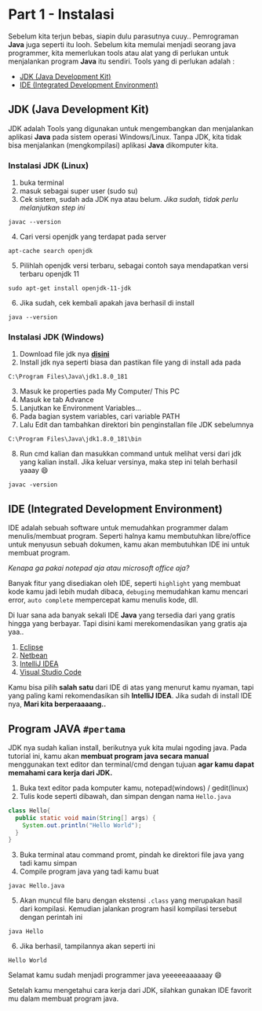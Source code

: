 # Part 1 - Instalasi

Sebelum kita terjun bebas, siapin dulu parasutnya cuuy.. Pemrograman **Java** juga seperti itu looh. Sebelum kita memulai menjadi seorang java programmer, kita memerlukan tools atau alat yang di perlukan untuk menjalankan program **Java** itu sendiri. Tools yang di perlukan adalah :

- [JDK (Java Development Kit)](#jdk)
- [IDE (Integrated Development Environment)](#ide)


## JDK (Java Development Kit)<a name="jdk"></a>
JDK adalah Tools yang digunakan untuk mengembangkan dan menjalankan aplikasi **Java** pada sistem operasi Windows/Linux. Tanpa JDK, kita tidak bisa menjalankan (mengkompilasi) aplikasi **Java** dikomputer kita.

### Instalasi JDK (Linux)
1. buka terminal
2. masuk sebagai super user (sudo su)
3. Cek sistem, sudah ada JDK nya atau belum. *Jika sudah, tidak perlu melanjutkan step ini*

```
javac --version
```

4. Cari versi openjdk yang terdapat pada server
```
apt-cache search openjdk
```

5. Pilihlah openjdk versi terbaru, sebagai contoh saya mendapatkan versi terbaru openjdk 11
```
sudo apt-get install openjdk-11-jdk
```

6. Jika sudah, cek kembali apakah java berhasil di install
``` 
java --version
```

### Instalasi JDK (Windows)
1. Download file jdk nya **[disini](https://www.oracle.com/technetwork/java/javase/downloads/index.html)**
2. Install jdk nya seperti biasa dan pastikan file yang di install ada pada 
```
C:\Program Files\Java\jdk1.8.0_181
```
3. Masuk ke properties pada My Computer/ This PC
4. Masuk ke tab Advance
5. Lanjutkan ke Environment Variables...
6. Pada bagian system variables, cari variable PATH
7. Lalu Edit dan tambahkan direktori bin penginstallan file JDK sebelumnya 
```
C:\Program Files\Java\jdk1.8.0_181\bin
```
8. Run cmd kalian dan masukkan command untuk melihat versi dari jdk yang kalian install. Jika keluar versinya, maka step ini telah berhasil yaaay :smile:
```
javac -version
```


## IDE (Integrated Development Environment)<a name="ide"></a>
IDE adalah sebuah software untuk memudahkan programmer dalam menulis/membuat program. Seperti halnya kamu membutuhkan libre/office untuk menyusun sebuah dokumen, kamu akan membutuhkan IDE ini untuk membuat program.

*Kenapa ga pakai notepad aja atau microsoft office aja?*

Banyak fitur yang disediakan oleh IDE, seperti `highlight` yang membuat kode kamu jadi lebih mudah dibaca, `debuging` memudahkan kamu mencari error, `auto complete` mempercepat kamu menulis kode, dll. 

Di luar sana ada banyak sekali IDE **Java** yang tersedia dari yang gratis hingga yang berbayar. Tapi disini kami merekomendasikan yang gratis aja yaa..
1. [Eclipse](https://www.eclipse.org/)
2. [Netbean](https://netbeans.org/)
3. [IntelliJ IDEA](https://www.jetbrains.com/idea/)
4. [Visual Studio Code](https://code.visualstudio.com/)

Kamu bisa pilih **salah satu** dari IDE di atas yang menurut kamu nyaman, tapi yang paling kami rekomendasikan sih **IntelliJ IDEA**. Jika sudah di install IDE nya, **Mari kita berperaaaang..**

## Program JAVA **`#pertama`**
JDK nya sudah kalian install, berikutnya yuk kita mulai ngoding java. Pada tutorial ini, kamu akan **membuat program java secara manual** menggunakan text editor dan terminal/cmd dengan tujuan **agar kamu dapat memahami cara kerja dari JDK.**
1. Buka text editor pada komputer kamu, notepad(windows) / gedit(linux)
2. Tulis kode seperti dibawah, dan simpan dengan nama `Hello.java`
```java
class Hello{
  public static void main(String[] args) {
    System.out.println("Hello World");
  }
}
```
3. Buka terminal atau command promt, pindah ke direktori file java yang tadi kamu simpan
4. Compile program java yang tadi kamu buat
```
javac Hello.java
```
5. Akan muncul file baru dengan ekstensi `.class` yang merupakan hasil dari kompilasi. Kemudian jalankan program hasil kompilasi tersebut dengan perintah ini
```
java Hello
```
6. Jika berhasil, tampilannya akan seperti ini
```
Hello World
```

Selamat kamu sudah menjadi programmer java yeeeeeaaaaaay :smile:


Setelah kamu mengetahui cara kerja dari JDK, silahkan gunakan IDE favorit mu dalam membuat program java.